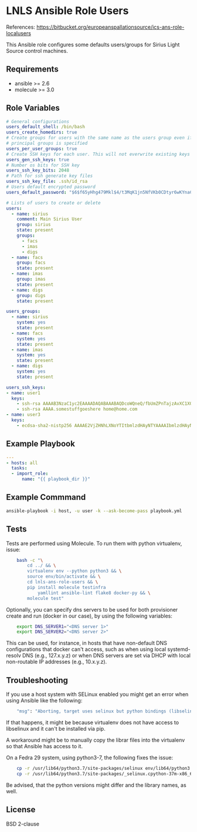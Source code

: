 LNLS Ansible Role Users
=======================

References: https://bitbucket.org/europeanspallationsource/ics-ans-role-localusers

This Ansible role configures some defaults users/groups for Sirius Light Source control machines.

## Requirements

- ansible >= 2.6
- molecule >= 3.0

## Role Variables

```yaml
# General configurations
users_default_shell: /bin/bash
users_create_homedirs: true
# Create groups for users with the same name as the users group even if
# principal groups is specified
users_per_user_groups: true
# Create SSH keys for each user. This will not everwrite existing keys
users_gen_ssh_keys: true
# Number os bits for SSH key
users_ssh_key_bits: 2048
# Path for ssh generate key files
users_ssh_key_file: .ssh/id_rsa
# Users default encrypted password
users_default_password: "$6$f65yHhg479Mkl$4/t3MqK1jn5NfVKb0CDtyr6wKYnaCBQOIAwV8/DG.q1hIOBehICwkhAAM3pGfpLeoRwSgLJKyHa6R/u2vtBn//"

# Lists of users to create or delete
users:
  - name: sirius
    comment: Main Sirius User
    group: sirius
    state: present
    groups:
      - facs
      - imas
      - digs
  - name: facs
    group: facs
    state: present
  - name: imas
    group: imas
    state: present
  - name: digs
    group: digs
    state: present

users_groups:
  - name: sirius
    system: yes
    state: present
  - name: facs
    system: yes
    state: present
  - name: imas
    system: yes
    state: present
  - name: digs
    system: yes
    state: present

users_ssh_keys:
- name: user1
  keys:
    - ssh-rsa AAAAB3NzaC1yc2EAAAADAQABAAABAQDcoWQneQ/fbUmZPnTajzAvXC1XOvhD5+61ZPW8obIZ54OpLcNKyOf4TfceapSAFnKidXv+Z9CZ6foXr2/64bgL43ILvSNUhU2ic4Tzy5ARYJ5o84R61La8/nv5eCQTlgQRTqdW8HVR+xFGNUhG44FqHa+yUXpyadKwIVFYuWQAFZ6qxy2Iwzso229zZa3/jS589aBD/Z83HThttXowYywMqjP68MNnzlb5thpQFkamzXfeziXflGf+mMiiHZHr2NPSOGamgCowqmqRK3Lmq0E1+CIAGzWOuRC0YhW41uu8A09AKScWWb10udPQhkolnwRZxOMXyRQmSAhCV0XrcaBv nope@nowheere.it
    - ssh-rsa AAAA.somestuffgoeshere home@home.com
- name: user3
  keys:
    - ecdsa-sha2-nistp256 AAAAE2VjZHNhLXNoYTItbmlzdHAyNTYAAAAIbmlzdHAyNTYAAABBBBB17LMqtZmwdqXkrlwCMp9fcvRCvi1aU2jd64lmqjQWJoKBSRgRohRCKmcqtBM3nqFHNDnAC2ZBYkEXbRq1F2c= alessio@bradipo
```

## Example Playbook

```yaml
---
- hosts: all
  tasks:
  - import_role:
      name: "{{ playbook_dir }}"
```

## Example Commmand

```bash
ansible-playbook -i host, -u user -k --ask-become-pass playbook.yml
```

## Tests

Tests are performed using Molecule. To run them with python virtualenv, issue:

```bash
    bash -c "\
        cd ../ && \
        virtualenv env --python python3 && \
        source env/bin/activate && \
        cd lnls-ans-role-users && \
        pip install molecule testinfra
            yamllint ansible-lint flake8 docker-py && \
        molecule test"
```

Optionally, you can specify dns servers to be used for both
provisioner create and run (docker in our case), by using
the following variables:


```bash
    export DNS_SERVER1="<DNS server 1>"
    export DNS_SERVER2="<DNS server 2>"
```

This can be used, for instance, in hosts that have non-default
DNS configurations that docker can't access, such as when
using local systemd-resolv DNS (e.g., 127.x.y.z) or when DNS
servers are set via DHCP with local non-routable IP addresses
(e.g., 10.x.y.z).

## Troubleshooting

If you use a host system with SELinux enabled you might get an error when using
Ansible like the following:

```bash
    "msg": "Aborting, target uses selinux but python bindings (libselinux-python) aren't installed!"
```

If that happens, it might be because virtualenv does not have access to libselinux
and it can't be installed via pip.

A workaround might be to manually copy the librar files into the virtualenv
so that Ansible has access to it.

On a Fedra 29 system, using python3-7, the following fixes the issue:

```bash
    cp -r /usr/lib64/python3.7/site-packages/selinux env/lib64/python3.7/site-packages/
    cp -r /usr/lib64/python3.7/site-packages/_selinux.cpython-37m-x86_64-linux-gnu.so env/lib64/python3.7/site-packages/
```

Be advised, that the python versions might differ and the library names, as well.

## License

BSD 2-clause
